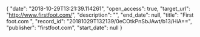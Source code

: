 {
  "date": "2018-10-29T13:21:39.114261", 
  "open_access": true, 
  "target_url": "http://www.firstfoot.com/", 
  "description": "", 
  "end_date": null, 
  "title": "First foot.com ", 
  "record_id": "20181029T132139/0eCOtkPnSbJAwt/b13/HiA==", 
  "publisher": "firstfoot.com", 
  "start_date": null
}

